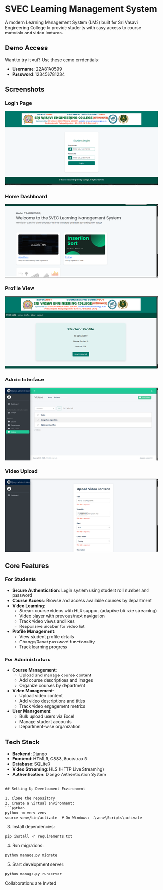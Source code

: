 # SVEC Learning Management System

A modern Learning Management System (LMS) built for Sri Vasavi Engineering College to provide students with easy access to course materials and video lectures.

## Demo Access
Want to try it out? Use these demo credentials:
- **Username**: 22A81A0599
- **Password**: 123456781234

## Screenshots

### Login Page
![Login Page](images/login.png)

### Home Dashboard
![Home Dashboard](images/home.png)

### Profile View
![Profile View](images/profile.png)

### Admin Interface
![Admin Interface](images/admin.png)

### Video Upload
![Video Upload Interface](images/video-upload.png)

## Core Features

### For Students
- **Secure Authentication**: Login system using student roll number and password
- **Course Access**: Browse and access available courses by department
- **Video Learning**: 
  - Stream course videos with HLS support (adaptive bit rate streaming)
  - Video player with previous/next navigation
  - Track video views and likes
  - Responsive sidebar for video list
- **Profile Management**:
  - View student profile details
  - Change/Reset password functionality
  - Track learning progress

### For Administrators
- **Course Management**: 
  - Upload and manage course content
  - Add course descriptions and images
  - Organize courses by department
- **Video Management**:
  - Upload video content
  - Add video descriptions and titles
  - Track video engagement metrics
- **User Management**:
  - Bulk upload users via Excel
  - Manage student accounts
  - Department-wise organization

## Tech Stack

- **Backend**: Django
- **Frontend**: HTML5, CSS3, Bootstrap 5
- **Database**: SQLite3
- **Video Streaming**: HLS (HTTP Live Streaming)
- **Authentication**: Django Authentication System

  
```

## Setting Up Development Environment

1. Clone the repository
2. Create a virtual environment:
```python
python -m venv venv
source venv/bin/activate  # On Windows: .\venv\Scripts\activate
```
3. Install dependencies:
```python
pip install -r requirements.txt
```
4. Run migrations:
```python
python manage.py migrate
```
5. Start development server:
```python
python manage.py runserver
```


Collaborations are Invited
